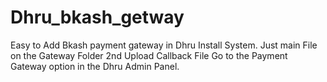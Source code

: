 # Dhru_bkash_getway
Easy to Add Bkash payment gateway in Dhru 
Install System.
Just main File on the Gateway Folder 
2nd Upload Callback File 
Go to the Payment Gateway option in the Dhru Admin Panel.



